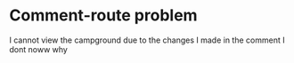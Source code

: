 # Comment-route problem
I cannot view the campground due to the changes I made in the comment I dont noww why
